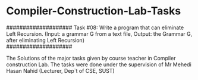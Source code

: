 # Compiler-Construction-Lab-Tasks

####################
Task #08: Write a program that can eliminate Left Recursion. (Input: a grammar G from a text file, Output: the Grammar G, after eliminating Left Recursion)  
####################

The Solutions of the major tasks given by course teacher in Compiler construction Lab.
The tasks were done under the supervision of Mr Mehedi Hasan Nahid (Lecturer, Dep`t of CSE, SUST)






